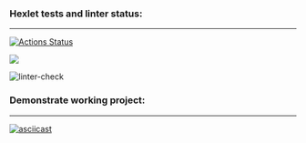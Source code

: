### Hexlet tests and linter status:
___________________________________________________________________________________________________________________________________________________________________________________
[![Actions Status](https://github.com/devriez/python-project-lvl1-2021/workflows/hexlet-check/badge.svg)](https://github.com/devriez/python-project-lvl1/actions)

<a href="https://codeclimate.com/github/codeclimate/codeclimate/maintainability"><img src="https://api.codeclimate.com/v1/badges/a99a88d28ad37a79dbf6/maintainability" /></a>

![linter-check](https://github.com/devriez/python-project-lvl1-2021/workflows/linter-check/badge.svg)

### Demonstrate working project:
___________________________________________________________________________________________________________________________________________________________________________________
[![asciicast](https://asciinema.org/a/r3GBzZ7cJ8bEgsxYlYWEy5dE0.svg)](https://asciinema.org/a/r3GBzZ7cJ8bEgsxYlYWEy5dE0)
